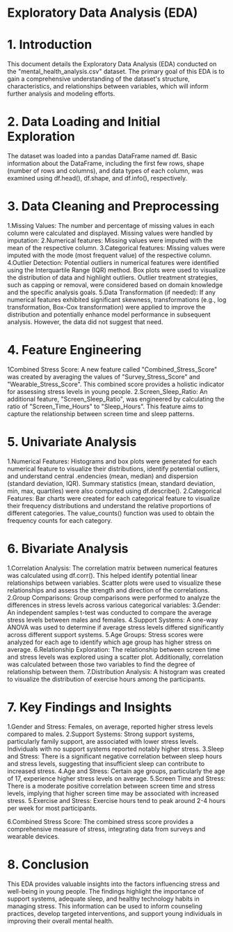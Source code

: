 # Exploratory Data Analysis (EDA) 
 
# 1. Introduction

This document details the Exploratory Data Analysis (EDA) conducted on the "mental_health_analysis.csv" dataset. The primary goal of this EDA is to gain a comprehensive understanding of the dataset's structure, characteristics, and relationships between variables, which will inform further analysis and modeling efforts.

# 2. Data Loading and Initial Exploration

The dataset was loaded into a pandas DataFrame named df.
Basic information about the DataFrame, including the first few rows, shape (number of rows and columns), and data types of each column, was examined using df.head(), df.shape, and df.info(), respectively.

# 3. Data Cleaning and Preprocessing

1.Missing Values: The number and percentage of missing values in each column were calculated and displayed. Missing values were handled by imputation:
2.Numerical features: Missing values were imputed with the mean of the respective column.
3.Categorical features: Missing values were imputed with the mode (most frequent value) of the respective column.
4.Outlier Detection: Potential outliers in numerical features were identified using the Interquartile Range (IQR) method. Box plots were used to visualize the distribution of data and highlight outliers. Outlier treatment strategies, such as capping or removal, were considered based on domain knowledge and the specific analysis goals.
5.Data Transformation (if needed): If any numerical features exhibited significant skewness, transformations (e.g., log transformation, Box-Cox transformation) were applied to improve the distribution and potentially enhance model performance in subsequent analysis. However, the data did not suggest that need.

# 4. Feature Engineering
1Combined Stress Score: A new feature called "Combined_Stress_Score" was created by averaging the values of "Survey_Stress_Score" and "Wearable_Stress_Score". This combined score provides a holistic indicator for assessing stress levels in young people.
2.Screen_Sleep_Ratio: An additional feature, "Screen_Sleep_Ratio", was engineered by calculating the ratio of "Screen_Time_Hours" to "Sleep_Hours". This feature aims to capture the relationship between screen time and sleep patterns.

# 5. Univariate Analysis
1.Numerical Features: Histograms and box plots were generated for each numerical feature to visualize their distributions, identify potential outliers, and understand central .endencies (mean, median) and dispersion (standard deviation, IQR). Summary statistics (mean, standard deviation, min, max, quartiles) were also computed using df.describe().
2.Categorical Features: Bar charts were created for each categorical feature to visualize their frequency distributions and understand the relative proportions of different categories. The value_counts() function was used to obtain the frequency counts for each category.

# 6. Bivariate Analysis
1.Correlation Analysis: The correlation matrix between numerical features was calculated using df.corr(). This helped identify potential linear relationships between variables. Scatter plots were used to visualize these relationships and assess the strength and direction of the correlations.
2.Group Comparisons: Group comparisons were performed to analyze the differences in stress levels across various categorical variables:
3.Gender: An independent samples t-test was conducted to compare the average stress levels between males and females.
4.Support Systems: A one-way ANOVA was used to determine if average stress levels differed significantly across different support systems.
5.Age Groups: Stress scores were analyzed for each age to identify which age group has higher stress on average.
6.Relationship Exploration: The relationship between screen time and stress levels was explored using a scatter plot. Additionally, correlation was calculated between those two variables to find the degree of relationship between them.
7.Distribution Analysis: A histogram was created to visualize the distribution of exercise hours among the participants.

# 7. Key Findings and Insights
1.Gender and Stress: Females, on average, reported higher stress levels compared to males.
2.Support Systems: Strong support systems, particularly family support, are associated with lower stress levels. Individuals with no support systems reported notably higher stress.
3.Sleep and Stress: There is a significant negative correlation between sleep hours and stress levels, suggesting that insufficient sleep can contribute to increased stress.
4.Age and Stress: Certain age groups, particularly the age of 17, experience higher stress levels on average.
5.Screen Time and Stress: There is a moderate positive correlation between screen time and stress levels, implying that higher screen time may be associated with increased stress.
5.Exercise and Stress: Exercise hours tend to peak around 2-4 hours per week for most participants.

6.Combined Stress Score: The combined stress score provides a comprehensive measure of stress, integrating data from surveys and wearable devices.

# 8. Conclusion
This EDA provides valuable insights into the factors influencing stress and well-being in young people. The findings highlight the importance of support systems, adequate sleep, and healthy technology habits in managing stress. This information can be used to inform counseling practices, develop targeted interventions, and support young individuals in improving their overall mental health.
